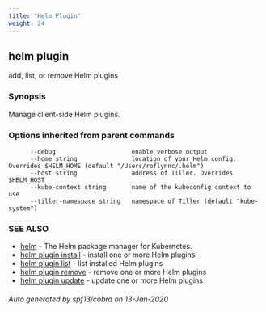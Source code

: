 ```yaml
---
title: "Helm Plugin"
weight: 24
---
```


## helm plugin

add, list, or remove Helm plugins

### Synopsis



Manage client-side Helm plugins.


### Options inherited from parent commands

```
      --debug                     enable verbose output
      --home string               location of your Helm config. Overrides $HELM_HOME (default "/Users/roflynnc/.helm")
      --host string               address of Tiller. Overrides $HELM_HOST
      --kube-context string       name of the kubeconfig context to use
      --tiller-namespace string   namespace of Tiller (default "kube-system")
```

### SEE ALSO
* [helm](../helm)	 - The Helm package manager for Kubernetes.
* [helm plugin install](../helm_plugin_install)	 - install one or more Helm plugins
* [helm plugin list](../helm_plugin_list)	 - list installed Helm plugins
* [helm plugin remove](../helm_plugin_remove)	 - remove one or more Helm plugins
* [helm plugin update](../helm_plugin_update)	 - update one or more Helm plugins

###### Auto generated by spf13/cobra on 13-Jan-2020
